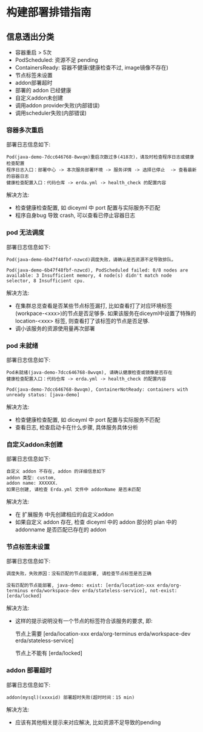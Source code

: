 # 构建部署排错指南

## 信息透出分类 
- 容器重启 > 5次 
- PodScheduled: 资源不足 pending 
- ContainersReady: 容器不健康(健康检查不过, image镜像不存在) 
- 节点标签未设置
- addon部署超时
- 部署的 addon 已经健康
- 自定义addon未创建
- 调用addon provider失败(内部错误)
- 调用scheduler失败(内部错误)


### 容器多次重启
部署日志信息如下:
```
Pod(java-demo-7dcc646768-8wvqm)重启次数过多(418次)，请及时检查程序日志或健康检查配置
程序日志入口：部署中心 -> 本次服务部署环境 -> 服务详情 -> 选择已停止  -> 查看最新的容器日志
健康检查配置入口：代码仓库 -> erda.yml -> health_check 的配置内容
```
解决方法:
- 检查健康检查配置, 如 diceyml 中 port 配置与实际服务不匹配
- 程序自身bug 导致 crash, 可以查看已停止容器日志

### pod 无法调度
部署日志信息如下:
```
Pod(java-demo-6b47f48fbf-nzwcd)调度失败，请确认是否资源不足导致排队。

Pod(java-demo-6b47f48fbf-nzwcd), PodScheduled failed: 0/8 nodes are available: 3 Insufficient memory, 4 node(s) didn't match node selector, 8 Insufficient cpu.
```
解决方法:
- 在集群总览查看是否某些节点标签漏打, 比如查看打了对应环境标签(workpace-\<xxx\>)的节点是否足够多. 
  如果该服务在diceyml中设置了特殊的 location-\<xxx\> 标签, 则查看打了该标签的节点是否足够.
- 调小该服务的资源使用量再次部署

### pod 未就绪
部署日志信息如下:
```
Pod未就绪(java-demo-7dcc646768-8wvqm), 请确认健康检查或镜像是否存在
健康检查配置入口：代码仓库 -> erda.yml -> health_check 的配置内容

Pod(java-demo-7dcc646768-8wvqm), ContainerNotReady: containers with unready status: [java-demo]
```
解决方法:
- 检查健康检查配置, 如 diceyml 中 port 配置与实际服务不匹配
- 查看日志, 检查启动卡在什么步骤, 具体服务具体分析

### 自定义addon未创建
部署日志信息如下:
```
自定义 addon 不存在, addon 的详细信息如下
addon 类型: custom, 
addon name: XXXXXX. 
如果已创建, 请检查 Erda.yml 文件中 addonName 是否未匹配
```
解决方法:
- 在 扩展服务 中先创建相应的自定义addon
- 如果自定义 addon 存在, 检查 diceyml 中的 addon 部分的 plan 中的 addonname 是否匹配已存在的 addon

### 节点标签未设置
部署日志信息如下:
``` 
调度失败，失败原因：没有匹配的节点能部署, 请检查节点标签是否正确

没有匹配的节点能部署, java-demo: exist: [erda/location-xxx erda/org-terminus erda/workspace-dev erda/stateless-service], not-exist: [erda/locked]
```

解决方法:
- 这样的提示说明没有一个节点的标签符合该服务的要求, 即: 

  节点上需要 [erda/location-xxx erda/org-terminus erda/workspace-dev erda/stateless-service]
  
  节点上不能有 [erda/locked]

### addon 部署超时
部署日志信息如下:
```
addon(mysql)(xxxxid) 部署超时失败(超时时间：15 min)
```
解决方法:
- 应该有其他相关提示来对应解决, 比如资源不足导致的pending
